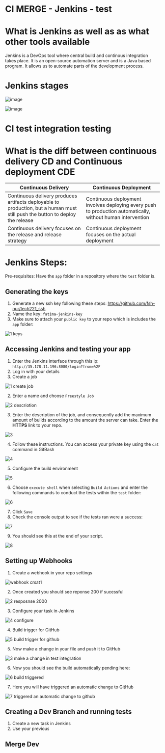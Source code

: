 # CI MERGE - Jenkins - test
# What is Jenkins as well as as what other tools available 

Jenkins is a DevOps tool where central build and continous integration takes place. It is an open-source automation server and is a Java based program. It allows us to automate parts of the development process. 

# Jenkins stages

![image](https://user-images.githubusercontent.com/129324316/235670477-7f4b0903-4b8a-481f-ac9d-b972016026af.png)

![image](https://user-images.githubusercontent.com/129324316/235731482-e0536549-2da0-47d1-b997-ceb3b5e19a63.png)

# CI test integration testing


# What is the diff between continuous delivery CD and Continuous deployment CDE

| Continuous Delivery      | Continuous Deployment |
| ----------- | ----------- |
| Continuous delivery produces artifacts deployable to production, but a human must still push the button to deploy the release      |  Continuous deployment involves deploying every push to production automatically, without human intervention       |
| Continuous delivery focuses on the release and release strategy   | Continuous deployment focuses on the actual deployment        |


# Jenkins Steps:
Pre-requisites:
Have the `app` folder in a repository where the `test` folder is.

## Generating the keys

1. Generate a new ssh key following these steps: https://github.com/fsh-nur/tech221_ssh
2. Name the key: `fatima-jenkins-key`
3. Make sure to attach your `public key` to your repo which is includes the `app` folder:


![1  keys](https://user-images.githubusercontent.com/129324316/235736517-e5725b88-cd8b-426a-b753-ec8a6a6da306.png)

## Accessing Jenkins and testing your app

1. Enter the Jenkins interface through this ip: `http://35.178.11.196:8080/login?from=%2F`
2. Log in with your details
3. Create a job

![1  create job](https://user-images.githubusercontent.com/129324316/235740164-0f49aae6-f8eb-4b09-9e66-7b87fbd24c63.png)

2. Enter a name and choose `Freestyle Job`

![2  descriotion](https://user-images.githubusercontent.com/129324316/235740385-2e8abad2-6469-4fb1-a5f0-446bee7741d0.png)


3. Enter the description of the job, and consequently add the maximum amount of builds according to the amount the server can take. Enter the **HTTPS** link to your repo.

![3](https://user-images.githubusercontent.com/129324316/235741087-3221ea90-6758-41c3-a8c8-f17ec0bd0db3.png)

4. Follow these instructions. You can access your private key using the `cat` command in GitBash 

![4](https://user-images.githubusercontent.com/129324316/235745991-edb86602-5087-4573-af5d-499411b27d66.png)

5. Configure the build environment


![5](https://user-images.githubusercontent.com/129324316/235746848-2d057b6c-a599-4642-ac66-c5f85b30ca85.png)

6. Choose `execute shell` when selecting `Build Actions` and enter the following commands to conduct the tests within the `test` folder:


![6](https://user-images.githubusercontent.com/129324316/235755533-ef8c92c7-fa39-4711-a423-6410a1de45cb.png)

7. Click `Save`
8. Check the console output to see if the tests ran were a success:

![7](https://user-images.githubusercontent.com/129324316/235755832-214ed2e8-f71e-4291-b9f6-c4580e942dc3.png)

9. You should see this at the end of your script.


![8](https://user-images.githubusercontent.com/129324316/235756445-6456788c-2345-4ad6-b4c0-c6c1218b78e8.png)

## Setting up Webhooks

1. Create a webhook in your repo settings

![webhook crsat1](https://user-images.githubusercontent.com/129324316/235934928-96d79eb2-3be4-4e92-9cf6-c5acb0f973c3.png)

2. Once created you should see reponse 200 if sucessful

![2 resposnse 2000](https://user-images.githubusercontent.com/129324316/235935095-208d2bf2-8ea3-462d-9568-529fd055e440.png)

3.  Configure your task in Jenkins


![4 configure](https://user-images.githubusercontent.com/129324316/235935252-1614e86a-e0ea-4e77-9a59-839c722e57c6.png)

4. Build trigger for GitHub

![5 build trigger for github](https://user-images.githubusercontent.com/129324316/235935331-0ef76fa6-4f68-4e63-b6bc-3490941f3345.png)

5. Now make a change in your file and push it to GitHub

![3 make a change in test integration](https://user-images.githubusercontent.com/129324316/235935500-49d35c10-b2ca-4878-aa0a-c93e8684b26c.png)

6. Now you should see the build automatically pending here:

![6 build triggered](https://user-images.githubusercontent.com/129324316/235935638-89eb8fa6-bd90-4177-b218-7d66605c90cc.png)

7. Here you will have triggered an automatic change to GitHub

![7 triggered an automatic change to github](https://user-images.githubusercontent.com/129324316/235935719-e5db72e2-4802-494d-a2b6-e1a64e8a3293.png)


## Creating a Dev Branch and running tests

1. Create a new task in Jenkins
2. Use your previous 


## Merge Dev 

